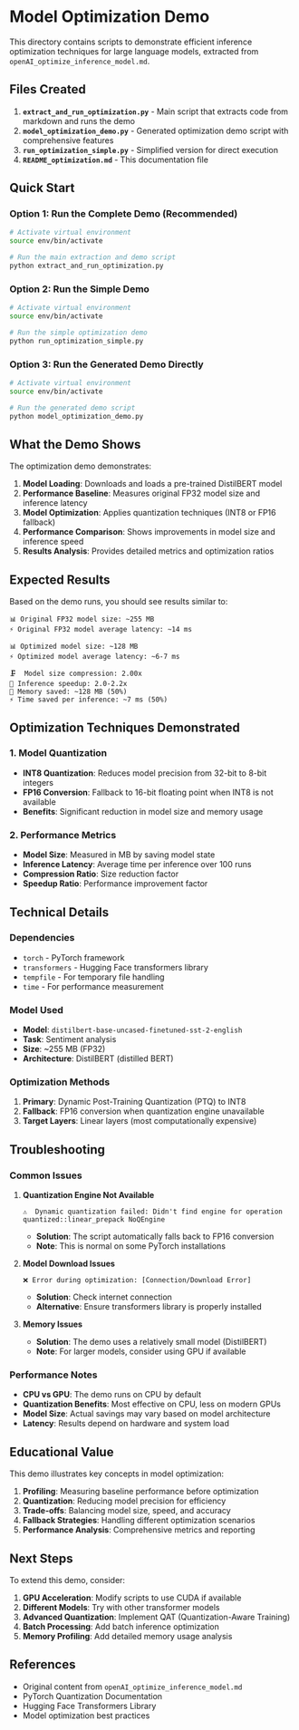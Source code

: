 # Model Optimization Demo

This directory contains scripts to demonstrate efficient inference optimization techniques for large language models, extracted from `openAI_optimize_inference_model.md`.

## Files Created

1. **`extract_and_run_optimization.py`** - Main script that extracts code from markdown and runs the demo
2. **`model_optimization_demo.py`** - Generated optimization demo script with comprehensive features
3. **`run_optimization_simple.py`** - Simplified version for direct execution
4. **`README_optimization.md`** - This documentation file

## Quick Start

### Option 1: Run the Complete Demo (Recommended)
```bash
# Activate virtual environment
source env/bin/activate

# Run the main extraction and demo script
python extract_and_run_optimization.py
```

### Option 2: Run the Simple Demo
```bash
# Activate virtual environment
source env/bin/activate

# Run the simple optimization demo
python run_optimization_simple.py
```

### Option 3: Run the Generated Demo Directly
```bash
# Activate virtual environment
source env/bin/activate

# Run the generated demo script
python model_optimization_demo.py
```

## What the Demo Shows

The optimization demo demonstrates:

1. **Model Loading**: Downloads and loads a pre-trained DistilBERT model
2. **Performance Baseline**: Measures original FP32 model size and inference latency
3. **Model Optimization**: Applies quantization techniques (INT8 or FP16 fallback)
4. **Performance Comparison**: Shows improvements in model size and inference speed
5. **Results Analysis**: Provides detailed metrics and optimization ratios

## Expected Results

Based on the demo runs, you should see results similar to:

```
📊 Original FP32 model size: ~255 MB
⚡ Original FP32 model average latency: ~14 ms

📊 Optimized model size: ~128 MB  
⚡ Optimized model average latency: ~6-7 ms

🗜️  Model size compression: 2.00x
🚀 Inference speedup: 2.0-2.2x
💾 Memory saved: ~128 MB (50%)
⚡ Time saved per inference: ~7 ms (50%)
```

## Optimization Techniques Demonstrated

### 1. Model Quantization
- **INT8 Quantization**: Reduces model precision from 32-bit to 8-bit integers
- **FP16 Conversion**: Fallback to 16-bit floating point when INT8 is not available
- **Benefits**: Significant reduction in model size and memory usage

### 2. Performance Metrics
- **Model Size**: Measured in MB by saving model state
- **Inference Latency**: Average time per inference over 100 runs
- **Compression Ratio**: Size reduction factor
- **Speedup Ratio**: Performance improvement factor

## Technical Details

### Dependencies
- `torch` - PyTorch framework
- `transformers` - Hugging Face transformers library
- `tempfile` - For temporary file handling
- `time` - For performance measurement

### Model Used
- **Model**: `distilbert-base-uncased-finetuned-sst-2-english`
- **Task**: Sentiment analysis
- **Size**: ~255 MB (FP32)
- **Architecture**: DistilBERT (distilled BERT)

### Optimization Methods
1. **Primary**: Dynamic Post-Training Quantization (PTQ) to INT8
2. **Fallback**: FP16 conversion when quantization engine unavailable
3. **Target Layers**: Linear layers (most computationally expensive)

## Troubleshooting

### Common Issues

1. **Quantization Engine Not Available**
   ```
   ⚠️  Dynamic quantization failed: Didn't find engine for operation quantized::linear_prepack NoQEngine
   ```
   - **Solution**: The script automatically falls back to FP16 conversion
   - **Note**: This is normal on some PyTorch installations

2. **Model Download Issues**
   ```
   ❌ Error during optimization: [Connection/Download Error]
   ```
   - **Solution**: Check internet connection
   - **Alternative**: Ensure transformers library is properly installed

3. **Memory Issues**
   - **Solution**: The demo uses a relatively small model (DistilBERT)
   - **Note**: For larger models, consider using GPU if available

### Performance Notes

- **CPU vs GPU**: The demo runs on CPU by default
- **Quantization Benefits**: Most effective on CPU, less on modern GPUs
- **Model Size**: Actual savings may vary based on model architecture
- **Latency**: Results depend on hardware and system load

## Educational Value

This demo illustrates key concepts in model optimization:

1. **Profiling**: Measuring baseline performance before optimization
2. **Quantization**: Reducing model precision for efficiency
3. **Trade-offs**: Balancing model size, speed, and accuracy
4. **Fallback Strategies**: Handling different optimization scenarios
5. **Performance Analysis**: Comprehensive metrics and reporting

## Next Steps

To extend this demo, consider:

1. **GPU Acceleration**: Modify scripts to use CUDA if available
2. **Different Models**: Try with other transformer models
3. **Advanced Quantization**: Implement QAT (Quantization-Aware Training)
4. **Batch Processing**: Add batch inference optimization
5. **Memory Profiling**: Add detailed memory usage analysis

## References

- Original content from `openAI_optimize_inference_model.md`
- PyTorch Quantization Documentation
- Hugging Face Transformers Library
- Model optimization best practices
